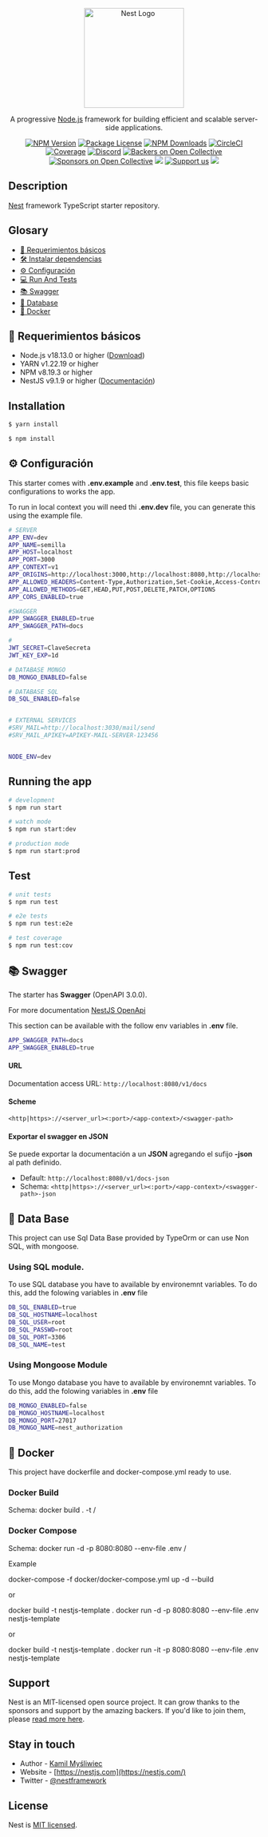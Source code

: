 <p align="center">
  <a href="http://nestjs.com/" target="blank"><img src="https://nestjs.com/img/logo-small.svg" width="200" alt="Nest Logo" /></a>
</p>

[circleci-image]: https://img.shields.io/circleci/build/github/nestjs/nest/master?token=abc123def456
[circleci-url]: https://circleci.com/gh/nestjs/nest

  <p align="center">A progressive <a href="http://nodejs.org" target="_blank">Node.js</a> framework for building efficient and scalable server-side applications.</p>
    <p align="center">
<a href="https://www.npmjs.com/~nestjscore" target="_blank"><img src="https://img.shields.io/npm/v/@nestjs/core.svg" alt="NPM Version" /></a>
<a href="https://www.npmjs.com/~nestjscore" target="_blank"><img src="https://img.shields.io/npm/l/@nestjs/core.svg" alt="Package License" /></a>
<a href="https://www.npmjs.com/~nestjscore" target="_blank"><img src="https://img.shields.io/npm/dm/@nestjs/common.svg" alt="NPM Downloads" /></a>
<a href="https://circleci.com/gh/nestjs/nest" target="_blank"><img src="https://img.shields.io/circleci/build/github/nestjs/nest/master" alt="CircleCI" /></a>
<a href="https://coveralls.io/github/nestjs/nest?branch=master" target="_blank"><img src="https://coveralls.io/repos/github/nestjs/nest/badge.svg?branch=master#9" alt="Coverage" /></a>
<a href="https://discord.gg/G7Qnnhy" target="_blank"><img src="https://img.shields.io/badge/discord-online-brightgreen.svg" alt="Discord"/></a>
<a href="https://opencollective.com/nest#backer" target="_blank"><img src="https://opencollective.com/nest/backers/badge.svg" alt="Backers on Open Collective" /></a>
<a href="https://opencollective.com/nest#sponsor" target="_blank"><img src="https://opencollective.com/nest/sponsors/badge.svg" alt="Sponsors on Open Collective" /></a>
  <a href="https://paypal.me/kamilmysliwiec" target="_blank"><img src="https://img.shields.io/badge/Donate-PayPal-ff3f59.svg"/></a>
    <a href="https://opencollective.com/nest#sponsor"  target="_blank"><img src="https://img.shields.io/badge/Support%20us-Open%20Collective-41B883.svg" alt="Support us"></a>
  <a href="https://twitter.com/nestframework" target="_blank"><img src="https://img.shields.io/twitter/follow/nestframework.svg?style=social&label=Follow"></a>
</p>
  <!--[![Backers on Open Collective](https://opencollective.com/nest/backers/badge.svg)](https://opencollective.com/nest#backer)
  [![Sponsors on Open Collective](https://opencollective.com/nest/sponsors/badge.svg)](https://opencollective.com/nest#sponsor)-->

## Description

[Nest](https://github.com/nestjs/nest) framework TypeScript starter repository.

## Glosary

- [📝 Requerimientos básicos](#basic-requirements)
- [🛠️ Instalar dependencias](#install-dependencies)
- [⚙️ Configuración](#configurations)
- [💻 Run And Tests](#running)
- [📚 Swagger](#swagger-info)
- [💾 Database](#db-info)
- [🐳 Docker](#docker-info)

<a name="basic-requirements"></a>

## 📝 Requerimientos básicos

- Node.js v18.13.0 or higher ([Download](https://nodejs.org/es/download/))
- YARN v1.22.19 or higher
- NPM v8.19.3 or higher
- NestJS v9.1.9 or higher ([Documentación](https://nestjs.com/))

<a name="install-dependencies"></a>

## Installation

```bash
$ yarn install
```

```bash
$ npm install
```

<a name="configurations"></a>
## ⚙️ Configuración

This starter comes with **.env.example** and **.env.test**, this file keeps basic configurations to works the app.

To run in local context you will need thi **.env.dev** file, you can generate this using the example file. 

```sh
# SERVER 
APP_ENV=dev
APP_NAME=semilla
APP_HOST=localhost
APP_PORT=3000
APP_CONTEXT=v1
APP_ORIGINS=http://localhost:3000,http://localhost:8080,http://localhost:8081
APP_ALLOWED_HEADERS=Content-Type,Authorization,Set-Cookie,Access-Control-Allow-Origin,Cache-Control,Pragma
APP_ALLOWED_METHODS=GET,HEAD,PUT,POST,DELETE,PATCH,OPTIONS
APP_CORS_ENABLED=true

#SWAGGER
APP_SWAGGER_ENABLED=true
APP_SWAGGER_PATH=docs

#
JWT_SECRET=ClaveSecreta
JWT_KEY_EXP=1d

# DATABASE MONGO
DB_MONGO_ENABLED=false

# DATABASE SQL
DB_SQL_ENABLED=false


# EXTERNAL SERVICES
#SRV_MAIL=http://localhost:3030/mail/send
#SRV_MAIL_APIKEY=APIKEY-MAIL-SERVER-123456


NODE_ENV=dev
```

<!--details>
<summary>💬 Para ver en detalle todas las propiedades de la configuración, hace click acá.</summary-->

<a name="running"></a>
## Running the app

```bash
# development
$ npm run start

# watch mode
$ npm run start:dev

# production mode
$ npm run start:prod
```

## Test

```bash
# unit tests
$ npm run test

# e2e tests
$ npm run test:e2e

# test coverage
$ npm run test:cov
```

<a name="swagger-info"></a>

## 📚 Swagger

The starter has **Swagger** (OpenAPI 3.0.0).

For more documentation [NestJS OpenApi](https://docs.nestjs.com/openapi/introduction)

This section can be available with the follow env variables in **.env** file.

```sh
APP_SWAGGER_PATH=docs
APP_SWAGGER_ENABLED=true
```

#### URL

Documentation access URL: `http://localhost:8080/v1/docs`

#### Scheme

```
<http|https>://<server_url><:port>/<app-context>/<swagger-path>
```

#### Exportar el swagger en JSON

Se puede exportar la documentación a un **JSON** agregando el sufijo **-json** al path definido.

- Default: `http://localhost:8080/v1/docs-json`
- Schema: `<http|https>://<server_url><:port>/<app-context>/<swagger-path>-json`


<a name="db-info"></a>

## 💾 Data Base

This project can use Sql Data Base provided by TypeOrm or can use Non SQL, with mongoose.

### Using SQL module.

To use SQL database you have to available by environemnt variables. To do this, add the folowing variables in **.env** file

```sh
DB_SQL_ENABLED=true
DB_SQL_HOSTNAME=localhost
DB_SQL_USER=root
DB_SQL_PASSWD=root
DB_SQL_PORT=3306
DB_SQL_NAME=test
```

### Using Mongoose Module
To use Mongo database you have to available by environemnt variables. To do this, add the folowing variables in **.env** file

```sh
DB_MONGO_ENABLED=false
DB_MONGO_HOSTNAME=localhost
DB_MONGO_PORT=27017
DB_MONGO_NAME=nest_authorization
```

<a name="docker-info"></a>

## 🐳 Docker

This project have dockerfile and docker-compose.yml ready to use.

### Docker Build
Schema: docker build . -t <user-docker>/<app-name>

### Docker Compose
Schema: docker run -d -p 8080:8080 --env-file .env <user-docker>/<app-name>

Example

docker-compose -f docker/docker-compose.yml up -d --build

or

docker build -t nestjs-template .
docker run -d -p 8080:8080 --env-file .env nestjs-template

or 

docker build -t nestjs-template .
docker run -it -p 8080:8080 --env-file .env nestjs-template



<a name="support"></a>
## Support

Nest is an MIT-licensed open source project. It can grow thanks to the sponsors and support by the amazing backers. If you'd like to join them, please [read more here](https://docs.nestjs.com/support).

## Stay in touch

- Author - [Kamil Myśliwiec](https://kamilmysliwiec.com)
- Website - [https://nestjs.com](https://nestjs.com/)
- Twitter - [@nestframework](https://twitter.com/nestframework)

## License

Nest is [MIT licensed](LICENSE).
